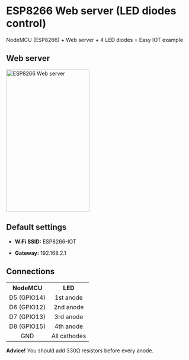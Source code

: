 # ESP8266 Web server (LED diodes control)
NodeMCU (ESP8266) + Web server + 4 LED diodes = Easy IOT example

<h2>Web server</h2>

<img width="225" height="385" src="https://raw.githubusercontent.com/BlueArduino20/ESP8266_Web_Server_LED/master/Screenshot_01.png" title="ESP8266 Web server">

<h2>Default settings</h2>

- **WiFi SSID:** ESP8266-IOT

- **Gateway:** 192.168.2.1

<h2>Connections</h2>
<table><tr><th>NodeMCU</th><th>LED</th></tr>
<tr><td align="center">D5 (GPIO14)</td><td align="center">1st anode</td></tr>
<tr><td align="center">D6 (GPIO12)</td><td align="center">2nd anode</td></tr>
<tr><td align="center">D7 (GPIO13)</td><td align="center">3rd anode</td></tr>
<tr><td align="center">D8 (GPIO15)</td><td align="center">4th anode</td></tr>
<tr><td align="center">GND</td><td align="center">All cathodes</td></tr></table>

**Advice!** You should add 330Ω resistors before every anode.
